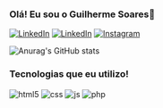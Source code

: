 ### Olá! Eu sou o Guilherme Soares👋

[![LinkedIn](https://img.shields.io/badge/Gmail-D14836?style=for-the-badge&logo=gmail&logoColor=white)](https://mail.google.com/mail/u/0/#inbox)
[![LinkedIn](https://img.shields.io/badge/LinkedIn-0077B5?style=for-the-badge&logo=linkedin&logoColor=white)](https://www.linkedin.com/in/guilherme-soares)
[![Instagram](https://img.shields.io/badge/Instagram-E4405F?style=for-the-badge&logo=instagram&logoColor=white)](https://www.instagram.com/guilherme.s0ares)

![Anurag's GitHub stats](https://github-readme-stats.vercel.app/api?username=GuilhermeSoares&show_icons=true&theme=highcontrast)

### Tecnologias que eu utilizo!
<div style="display: inline_block"> 
  <img align="center" alt="html5" src="https://img.shields.io/badge/HTML5-E34F26?style=for-the-badge&logo=html5&logoColor=white" />
  <img align="center" alt="css" src="https://img.shields.io/badge/CSS3-1572B6?style=for-the-badge&logo=css3&logoColor=white" />
  <img align="center" alt="js" src="https://img.shields.io/badge/JavaScript-F7DF1E?style=for-the-badge&logo=javascript&logoColor=black" />
  <img align="center" alt="php" src="https://img.shields.io/badge/PHP-777BB4?style=for-the-badge&logo=php&logoColor=white" />
</div>

